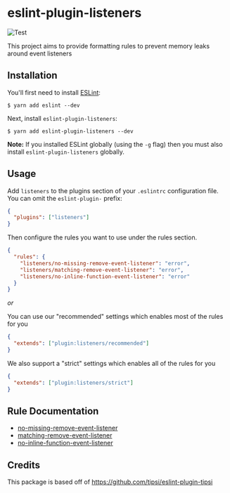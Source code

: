 # eslint-plugin-listeners

![Test](https://github.com/foad/eslint-plugin-listeners/workflows/Test/badge.svg)

This project aims to provide formatting rules to prevent memory leaks around event listeners

## Installation

You'll first need to install [ESLint](http://eslint.org):

```
$ yarn add eslint --dev
```

Next, install `eslint-plugin-listeners`:

```
$ yarn add eslint-plugin-listeners --dev
```

**Note:** If you installed ESLint globally (using the `-g` flag) then you must also install `eslint-plugin-listeners` globally.

## Usage

Add `listeners` to the plugins section of your `.eslintrc` configuration file. You can omit the `eslint-plugin-` prefix:

```json
{
  "plugins": ["listeners"]
}
```

Then configure the rules you want to use under the rules section.

```json
{
  "rules": {
    "listeners/no-missing-remove-event-listener": "error",
    "listeners/matching-remove-event-listener": "error",
    "listeners/no-inline-function-event-listener": "error"
  }
}
```

_or_

You can use our "recommended" settings which enables most of the rules for you

```json
{
  "extends": ["plugin:listeners/recommended"]
}
```

We also support a "strict" settings which enables all of the rules for you

```json
{
  "extends": ["plugin:listeners/strict"]
}
```

## Rule Documentation

- [no-missing-remove-event-listener](docs/rules/no-missing-remove-event-listener.md)
- [matching-remove-event-listener](docs/rules/matching-remove-event-listener.md)
- [no-inline-function-event-listener](docs/rules/no-inline-function-event-listener.md)

## Credits

This package is based off of https://github.com/tipsi/eslint-plugin-tipsi
